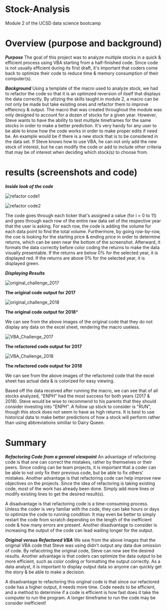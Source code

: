 # Stock-Analysis
Module 2 of the UCSD data science bootcamp

# Overview (purpose and background)

***Purpose***
The goal of this project was to analyze multiple stocks in a quick & efficient process using VBA starting from a half-finished code. Since code is not usually efficient during its first draft, it's important that coders come back to optimize their code to reduce time & memory consumption of their computer(s). 

***Background***
Using a template of the macro used to analyze stock, we had to refactor the code so that it is an optimzed reversion of itself that displays the data correctly. By utlizing the skills taught in module 2, a macro can be not only be made but take existing ones and refactor them to improve effieicncy & output. The macro that was created throughout the module was only designed to account for a dozen of stocks for a given year. However, Steve wants to have the ability to test multiple timeframes for the same stocks in order to make a better prediction. It's very handy for any user to be able to know how the code works in order to make proper edits if need be. An example would be if there is a new stock that is to be considered in the data set. If Steve knows how to use VBA, he can not only add the new stock of interest, but he can modify the code or add to include other criteria that may be of interest when deciding which stock(s) to choose from. 

# results (screenshots and code)

***Inside look of the code***

![refactor code1](https://user-images.githubusercontent.com/99565016/156870408-e37c1bac-a388-4803-862f-527476d4f5ff.png)

![refactor code2](https://user-images.githubusercontent.com/99565016/156870498-b4dd6dde-d0a6-4294-a34f-fcad63ffe64f.png)

The code goes through each ticker that's assigned a value (for i = 0 to 11) and goes through each row of the entire raw data set of the respective year that the user is asking. For each row, the code is adding the volume for each data point to find the total volume. Furthermore, by going row-by-row, the coe is looking for the starting price & ending price in order to determine returns, which can be seen near the bottom of the screenshot. Afterward, it formats the data correctly before color coding the returns to make the data visually presentable. If the returns are below 0% for the selected year, it is displayed red. If the returns are above 0% for the selected year, it is displayed green.

***Displaying Results***

![original_challenge_2017](https://user-images.githubusercontent.com/99565016/156870855-84305d42-a19e-4f80-a9f3-94cf4300d6e9.PNG)

**The original code output for 2017**

![original_challenge_2018](https://user-images.githubusercontent.com/99565016/156870864-9fe8f0b0-052c-430e-9e7a-90f6afc142de.PNG)

**The original code output for 2018***

We can see from the above images of the original code that they do not display any data on the excel sheet, rendering the macro useless. 

![VBA_Challenge_2017](https://user-images.githubusercontent.com/99565016/156870825-9486eeb9-10ec-44b4-973a-75648d939b3c.png)

**The refactored code output for 2017**

![VBA_Challenge_2018](https://user-images.githubusercontent.com/99565016/156870842-a163e98a-3af9-4480-aa34-695ee0980f16.png)

**The refactored code output for 2018**

We can see from the above images of the refactored code that the excel sheet has actual data & is colorized for easy viewing.

Based off the data received after running the macro, we can see that of all stocks analyzed, "ENPH" had the most success for both years (2017 & 2018). Steve would be wise to recommend to his parents that they should consider investing into "ENPH". A follow up stock to consider is "RUN", though this stock does not seem to have as high returns. It is best to use historical data to make better predictions of how a stock will perform rather than using abbreviations similiar to Dairy Queen. 


# Summary 

***Refactoring Code from a general viewpoint***
An advantage of refactoring code is that one can correct the mistakes, rather by themselves or their peers. Since coding can be team projects, it is important that a coder can be able to not only fix their previous code, but be able to fix others' mistakes. Another advantage is that refactoring code can help improve new objectives on the projects. Since the idea of refactoring is taking existing code, most of the work has already been done. Simply add more lines or modify existing lines to get the desired result(s). 

A disadvantage is that refactoring code is a time-consuming process. Unless the coder is very famliar with the code, they can take hours or days to optimize the code to running condition. It may even be better to simply restart the code from scratch depending on the length of the inefficient code & how many errors are present. Another disadvantage to consider is increasing the output of the code can lead waiting longer for the output.

***Original versus Refactored VBA***
We saw from the above images that the original VBA code that Steve was using didn't output any data due omission of code. By refacotring the original code, Steve can now see the desired results. Another advantage is that coders can optimize the data output to be more efficient, such as color coding or formatting the output correctly. As a data analyst, it is important to display output data so anyone can quickly get the story & be able to make a decision.

A disadvantage to refactoring this original code is that since our refactored code has a higher output, it needs more time. Code needs to be efficient, and a method to determine if a code is efficient is how fast does it take the computer to run the program. A longer timeframe to run the code may be consider inefficient! 
